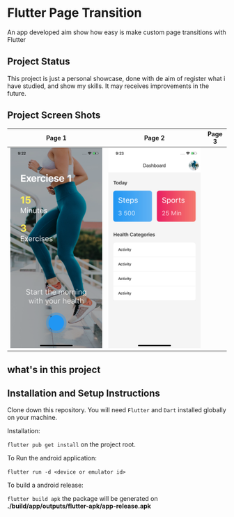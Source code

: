 # Flutter Page Transition

An app developed aim show  how easy is make custom page transitions with Flutter

## Project Status

This project is just a personal showcase, done with de aim of register what i have studied, and show my skills. It may receives improvements in the future.

## Project Screen Shots

| Page 1                         | Page 2                         | Page 3                                                             |
| ------------------------------ | ------------------------------ | ------------------------------------------------------------------ |
| ![](assets/screenshot/one.png) | ![](assets/screenshot/two.png) | <img title="" src="assets/screenshot/app.gif" alt="" width="1083"> |

## what's in this project

## Installation and Setup Instructions

Clone down this repository. You will need `Flutter` and `Dart` installed globally on your machine.

Installation:

`flutter pub get install` on the project root.

To Run the android application:

`flutter run -d <device or emulator id>`

To build a android release:

`flutter build apk` the package will be generated on **./build/app/outputs/flutter-apk/app-release.apk**
